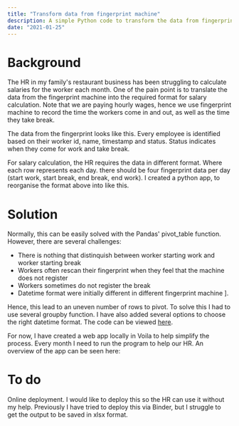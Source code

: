 ```yaml
---
title: "Transform data from fingerprint machine"
description: A simple Python code to transform the data from fingerprint machine in Excel to be used for monthly salary calculation. 
date: "2021-01-25"
---
```



# Background

The HR in my family's restaurant business has been struggling to calculate salaries for the worker each month. One of the pain point is to translate the data from the fingerprint machine into the required format for salary calculation. Note that we are paying hourly wages, hence we use fingerprint machine to record the time the workers come in and out, as well as the time they take break.  

The data from the fingerprint looks like this. Every employee is identified based on their worker id, name, timestamp and status. Status indicates when they come for work and take break. 

[](https://github.com/Riyan-Aditya/MyBlog/blob/master/images/fingerprint_absent/fingerprint_input.PNG)

For salary calculation, the HR requires the data in different format. Where each row represents each day. there should be four fingerprint data per day (start work, start break, end break, end work).
I created a python app, to reorganise the format above into like this. 

[](https://github.com/Riyan-Aditya/MyBlog/blob/master/images/fingerprint_absent/fingerprint_output.PNG)



# Solution

Normally, this can be easily solved with the Pandas' pivot_table function. However, there are several challenges:
* There is nothing that distinquish between worker starting work and worker starting break
* Workers often rescan their fingerprint when they feel that the machine does not register
* Workers sometimes do not register the break
* Datetime format were initially different in different fingerprint machine ]. 

Hence, this lead to an uneven number of rows to pivot. To solve this I had to use several groupby function. I have also added several options to choose the right datetime format. The code can be viewed [here](https://github.com/Riyan-Aditya/fingerprint).

For now, I have created a web app locally in Voila to help simplify the process. Every month I need to run the program to help our HR. An overview of the app can be seen here:

[](https://github.com/Riyan-Aditya/MyBlog/blob/master/images/fingerprint_absent/app_demo.PNG) 


# To do
Online deployment. I would like to deploy this so the HR can use it without my help. Previously I have tried to deploy this via Binder, but I struggle to get the output to be saved in xlsx format. 